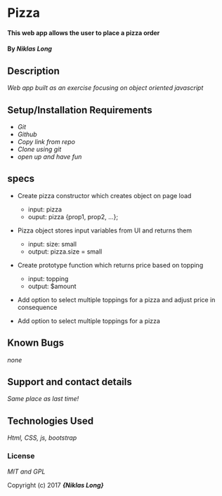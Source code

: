 # Pizza

#### This web app allows the user to place a pizza order

#### By _**Niklas Long**_

## Description

_Web app built as an exercise focusing on object oriented javascript_

## Setup/Installation Requirements

* _Git_
* _Github_
* _Copy link from repo_
* _Clone using git_
* _open up and have fun_

## specs

* Create pizza constructor which creates object on page load
    * input: pizza
    * ouput: pizza {prop1, prop2, ...};

* Pizza object stores input variables from UI and returns them
    * input: size: small
    * output: pizza.size = small

* Create prototype function which returns price based on topping
    * input: topping
    * output: $amount

* Add option to select multiple toppings for a pizza and adjust price in consequence

* Add option to select multiple toppings for a pizza


## Known Bugs

_none_

## Support and contact details

_Same place as last time!_

## Technologies Used

_Html, CSS, js, bootstrap_

### License

*MIT and GPL*

Copyright (c) 2017 **_{Niklas Long}_**
